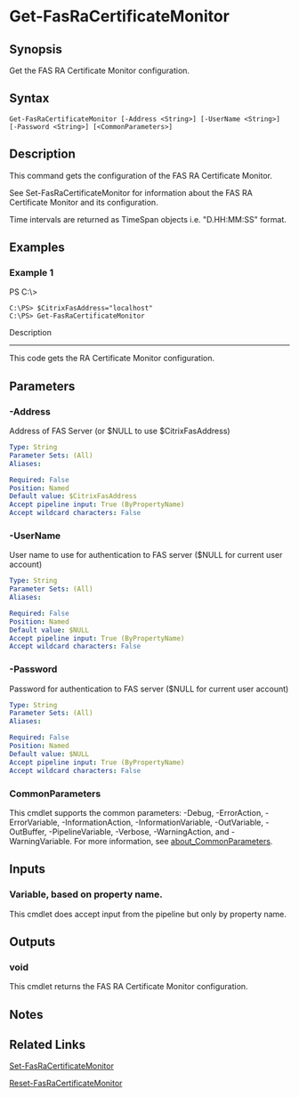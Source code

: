 # Get-FasRaCertificateMonitor

## Synopsis
Get the FAS RA Certificate Monitor configuration.

## Syntax

```
Get-FasRaCertificateMonitor [-Address <String>] [-UserName <String>] [-Password <String>] [<CommonParameters>]
```

## Description
This command gets the configuration of the FAS RA Certificate Monitor.

See Set-FasRaCertificateMonitor for information about the FAS RA Certificate Monitor and its configuration.

Time intervals are returned as TimeSpan objects i.e.
"D.HH:MM:SS" format.

## Examples

### Example 1
PS C:\\\>

```
C:\PS> $CitrixFasAddress="localhost"
C:\PS> Get-FasRaCertificateMonitor
```

Description

-----------

This code gets the RA Certificate Monitor configuration.

## Parameters

### -Address
Address of FAS Server (or $NULL to use $CitrixFasAddress)

```yaml
Type: String
Parameter Sets: (All)
Aliases:

Required: False
Position: Named
Default value: $CitrixFasAddress
Accept pipeline input: True (ByPropertyName)
Accept wildcard characters: False
```

### -UserName
User name to use for authentication to FAS server ($NULL for current user account)

```yaml
Type: String
Parameter Sets: (All)
Aliases:

Required: False
Position: Named
Default value: $NULL
Accept pipeline input: True (ByPropertyName)
Accept wildcard characters: False
```

### -Password
Password for authentication to FAS server ($NULL for current user account)

```yaml
Type: String
Parameter Sets: (All)
Aliases:

Required: False
Position: Named
Default value: $NULL
Accept pipeline input: True (ByPropertyName)
Accept wildcard characters: False
```

### CommonParameters
This cmdlet supports the common parameters: -Debug, -ErrorAction, -ErrorVariable, -InformationAction, -InformationVariable, -OutVariable, -OutBuffer, -PipelineVariable, -Verbose, -WarningAction, and -WarningVariable. For more information, see [about_CommonParameters](http://go.microsoft.com/fwlink/?LinkID=113216).

## Inputs

### Variable, based on property name.
This cmdlet does accept input from the pipeline but only by property name.

## Outputs

### void
This cmdlet returns the FAS RA Certificate Monitor configuration.

## Notes

## Related Links

[Set-FasRaCertificateMonitor]()

[Reset-FasRaCertificateMonitor]()


